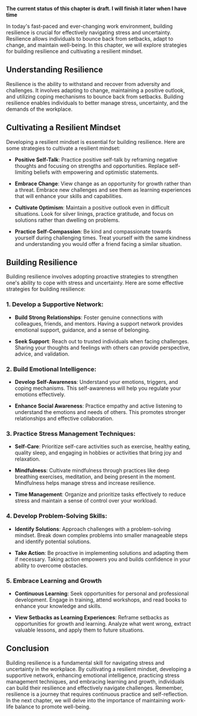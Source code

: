 **The current status of this chapter is draft. I will finish it later when I have time**

In today's fast-paced and ever-changing work environment, building resilience is crucial for effectively navigating stress and uncertainty. Resilience allows individuals to bounce back from setbacks, adapt to change, and maintain well-being. In this chapter, we will explore strategies for building resilience and cultivating a resilient mindset.

Understanding Resilience
------------------------

Resilience is the ability to withstand and recover from adversity and challenges. It involves adapting to change, maintaining a positive outlook, and utilizing coping mechanisms to bounce back from setbacks. Building resilience enables individuals to better manage stress, uncertainty, and the demands of the workplace.

Cultivating a Resilient Mindset
-------------------------------

Developing a resilient mindset is essential for building resilience. Here are some strategies to cultivate a resilient mindset:

* **Positive Self-Talk**: Practice positive self-talk by reframing negative thoughts and focusing on strengths and opportunities. Replace self-limiting beliefs with empowering and optimistic statements.

* **Embrace Change**: View change as an opportunity for growth rather than a threat. Embrace new challenges and see them as learning experiences that will enhance your skills and capabilities.

* **Cultivate Optimism**: Maintain a positive outlook even in difficult situations. Look for silver linings, practice gratitude, and focus on solutions rather than dwelling on problems.

* **Practice Self-Compassion**: Be kind and compassionate towards yourself during challenging times. Treat yourself with the same kindness and understanding you would offer a friend facing a similar situation.

Building Resilience
-------------------

Building resilience involves adopting proactive strategies to strengthen one's ability to cope with stress and uncertainty. Here are some effective strategies for building resilience:

### 1. **Develop a Supportive Network**:

* **Build Strong Relationships**: Foster genuine connections with colleagues, friends, and mentors. Having a support network provides emotional support, guidance, and a sense of belonging.

* **Seek Support**: Reach out to trusted individuals when facing challenges. Sharing your thoughts and feelings with others can provide perspective, advice, and validation.

### 2. **Build Emotional Intelligence**:

* **Develop Self-Awareness**: Understand your emotions, triggers, and coping mechanisms. This self-awareness will help you regulate your emotions effectively.

* **Enhance Social Awareness**: Practice empathy and active listening to understand the emotions and needs of others. This promotes stronger relationships and effective collaboration.

### 3. **Practice Stress Management Techniques**:

* **Self-Care**: Prioritize self-care activities such as exercise, healthy eating, quality sleep, and engaging in hobbies or activities that bring joy and relaxation.

* **Mindfulness**: Cultivate mindfulness through practices like deep breathing exercises, meditation, and being present in the moment. Mindfulness helps manage stress and increase resilience.

* **Time Management**: Organize and prioritize tasks effectively to reduce stress and maintain a sense of control over your workload.

### 4. **Develop Problem-Solving Skills**:

* **Identify Solutions**: Approach challenges with a problem-solving mindset. Break down complex problems into smaller manageable steps and identify potential solutions.

* **Take Action**: Be proactive in implementing solutions and adapting them if necessary. Taking action empowers you and builds confidence in your ability to overcome obstacles.

### 5. **Embrace Learning and Growth**

* **Continuous Learning**: Seek opportunities for personal and professional development. Engage in training, attend workshops, and read books to enhance your knowledge and skills.

* **View Setbacks as Learning Experiences**: Reframe setbacks as opportunities for growth and learning. Analyze what went wrong, extract valuable lessons, and apply them to future situations.

Conclusion
----------

Building resilience is a fundamental skill for navigating stress and uncertainty in the workplace. By cultivating a resilient mindset, developing a supportive network, enhancing emotional intelligence, practicing stress management techniques, and embracing learning and growth, individuals can build their resilience and effectively navigate challenges. Remember, resilience is a journey that requires continuous practice and self-reflection. In the next chapter, we will delve into the importance of maintaining work-life balance to promote well-being.
